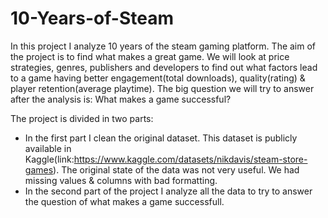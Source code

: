# 10-Years-of-Steam
In this project I analyze 10 years of the steam gaming platform. The aim of the project is to find what makes a great game. We will look at price strategies, genres, publishers and developers to find out what factors lead to a game having better engagement(total downloads), quality(rating) & player retention(average playtime). The big question we will try to answer after the analysis is: What makes a game successful? 

The project is divided in two parts:
- In the first part I clean the original dataset. This dataset is publicly available in Kaggle(link:https://www.kaggle.com/datasets/nikdavis/steam-store-games). The original state of the data was not very useful. We had missing values & columns with bad formatting.
- In the second part of the project I analyze all the data to try to answer the question of what makes a game successfull.
